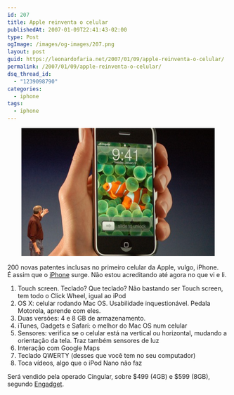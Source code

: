 ```yaml
---
id: 207
title: Apple reinventa o celular
publishedAt: 2007-01-09T22:41:43-02:00
type: Post
ogImage: /images/og-images/207.png
layout: post
guid: https://leonardofaria.net/2007/01/09/apple-reinventa-o-celular/
permalink: /2007/01/09/apple-reinventa-o-celular/
dsq_thread_id:
  - "1239098790"
categories:
  - iphone
tags:
  - iphone
---
```

<center>
  <img src="/wp-content/uploads/2007/01/dsc_0182.jpg" alt="iPhone: você ainda terá um" />
</center>

  
200 novas patentes inclusas no primeiro celular da Apple, vulgo, iPhone.  
É assim que o [iPhone](http://www.apple.com/iphone) surge. Não estou acreditando até agora no que vi e li.

1) Touch screen. Teclado? Que teclado? Não bastando ser Touch screen, tem todo o Click Wheel, igual ao iPod  
2) OS X: celular rodando Mac OS. Usabilidade inquestionável. Pedala Motorola, aprende com eles.  
3) Duas versões: 4 e 8 GB de armazenamento.  
4) iTunes, Gadgets e Safari: o melhor do Mac OS num celular  
5) Sensores: verifica se o celular está na vertical ou horizontal, mudando a orientação da tela. Traz também sensores de luz  
6) Interação com Google Maps  
7) Teclado QWERTY (desses que você tem no seu computador)  
8) Toca vídeos, algo que o iPod Nano não faz

Será vendido pela operado Cingular, sobre $499 (4GB) e $599 (8GB), segundo [Engadget](http://www.engadget.com/2007/01/09/the-apple-iphone/).
